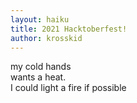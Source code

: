 ```yaml
---
layout: haiku
title: 2021 Hacktoberfest!
author: krosskid
---
```


my cold hands<br>
wants a heat.<br>
I could light a fire if possible<br>
